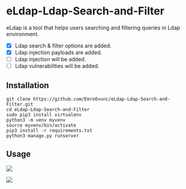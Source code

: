 # eLdap-Ldap-Search-and-Filter
eLdap is a tool that helps users searching and filtering queries in Ldap environment.

- [x] Ldap search & filter options are added.
- [x] Ldap injection payloads are added.
- [ ] Ldap injection will be added.
- [ ] Ldap vulnerabilities will be added.

## Installation
```
git clone https://github.com/EmreOvunc/eLdap-Ldap-Search-and-Filter.git
cd eLdap-Ldap-Search-and-Filter
sudo pip3 install virtualenv
python3 -m venv myvenv
source myvenv/bin/activate
pip3 install -r requirements.txt
python3 manage.py runserver
```

## Usage 
![](https://emreovunc.com/projects/eldap_tool.png)

![](https://emreovunc.com/projects/eldap-ldap-search-and-filter-01.png)
